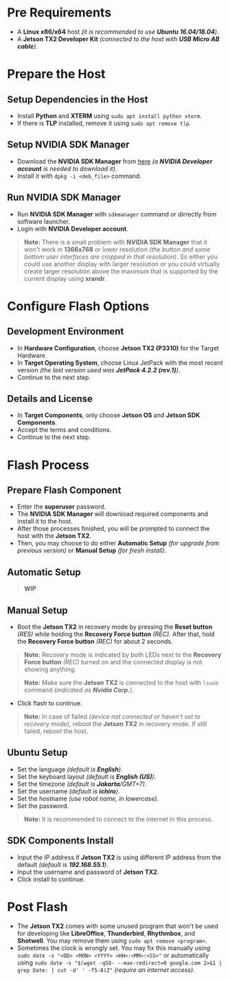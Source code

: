 # Pre Requirements

- A **Linux x86/x64** host _(it is recommended to use **Ubuntu 16.04/18.04**)_.
- A **Jetson TX2 Developer Kit** _(connected to the host with **USB Micro AB cable**)_.

# Prepare the Host

## Setup Dependencies in the Host

- Install **Python** and **XTERM** using `sudo apt install python xterm`.
- If there is **TLP** installed, remove it using `sudo apt remove tlp`.

## Setup NVIDIA SDK Manager

- Download the **NVIDIA SDK Manager** from [here](https://developer.nvidia.com/nvidia-sdk-manager)
  _(a **NVIDIA Developer account** is needed to download it)_.
- Install it with `dpkg -i <deb_file>` command.

## Run NVIDIA SDK Manager

- Run **NVIDIA SDK Manager** with `sdkmanager` command or dirrectly from software launcher.
- Login with **NVIDIA Developer account**.

> **Note:** There is a small problem with **NVIDIA SDK Manager** that it won't work in **1366x768** or lower resolution *(the button and some bottom user interfaces are cropped in that resolution)*.
> So either you could use another display with larger resolution or you could virtually create larger resolution above the maximum that is supported by the current display using **xrandr**.

# Configure Flash Options

## Development Environment

- In **Hardware Configuration**, choose **Jetson TX2 (P3310)** for the Target Hardware.
- In **Target Operating System**, choose Linux JetPack with the most recent version
  _(the last version used was **JetPack 4.2.2 (rev.1)**)_.
- Continue to the next step.

## Details and License

- In **Target Components**, only choose **Jetson OS** and **Jetson SDK Components**.
- Accept the terms and conditions.
- Continue to the next step.

# Flash Process

## Prepare Flash Component

- Enter the **superuser** password.
- The **NVIDIA SDK Manager** will download required components and install it to the host.
- After those processes finished, you will be prompted to connect the host with the **Jetson TX2**.
- Then, you may choose to do either **Automatic Setup** _(for upgrade from previous version)_ or **Manual Setup** _(for fresh install)_.

## Automatic Setup

> **WIP**

## Manual Setup

- Boot the **Jetson TX2** in recovery mode by pressing the **Reset button** _(RES)_ while holding the **Recovery Force button** _(REC)_.
  After that, hold the **Recovery Force button** _(REC)_ for about 2 seconds.

> **Note:** Recovery mode is indicated by both LEDs next to the **Recovery Force button** _(REC)_ turned on and the connected display is not showing anything.

> **Note:** Make sure the **Jetson TX2** is connected to the host with `lsusb` command _(indicated as **Nvidia Corp.**)_.

- Click flash to continue.

> **Note:** In case of failed _(device not connected or haven't set to recovery mode)_, reboot the **Jetson TX2** in recovery mode. If still failed, reboot the host.

## Ubuntu Setup

- Set the language _(default is **English**)_.
- Set the keyboard layout _(default is **English (US)**)_.
- Set the timezone _(default is **Jakarta**/GMT+7)_.
- Set the username _(default is **ichiro**)_.
- Set the hostname _(use robot name, in lowercase)_.
- Set the password.

> **Note:** It is recommended to connect to the internet in this process.

## SDK Components Install

- Input the IP address if **Jetson TX2** is using different IP address from the default _(default is **192.168.55.1**)_.
- Input the username and password of **Jetson TX2**.
- Click install to continue.

# Post Flash

- The **Jetson TX2** comes with some unused program that won't be used for developing like **LibreOffice**, **Thunderbird**, **Rhythmbox**, and **Shotwell**. You may remove them using `sudo apt remove <program>`.
- Sometimes the clock is wrongly set. You may fix this manually using `sudo date -s "<DD> <MON> <YYYY> <HH>:<MM>:<SS>"` or automatically using `sudo date -s "$(wget -qSO- --max-redirect=0 google.com 2>&1 | grep Date: | cut -d' ' -f5-8)Z"` _(require an internet access)_.